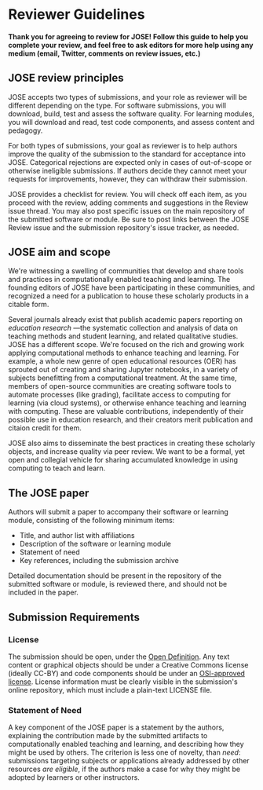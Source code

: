 # Reviewer Guidelines

#### Thank you for agreeing to review for JOSE! Follow this guide to help you complete your review, and feel free to ask editors for more help using any medium (email, Twitter, comments on review issues, etc.)

## JOSE review principles

JOSE accepts two types of submissions, and your role as reviewer will be different depending on the type. For software submissions, you will download, build, test and assess the software quality. For learning modules, you will download and read, test code components, and assess content and pedagogy.

For both types of submissions, your goal as reviewer is to help authors improve the quality of the submission to the standard for acceptance into JOSE. Categorical rejections are expected only in cases of out-of-scope or otherwise ineligible submissions.
If authors decide they cannot meet your requests for improvements, however, they can withdraw their submission.

JOSE provides a checklist for review. You will check off each item, as you proceed with the review, adding comments and suggestions in the Review issue thread. You may also post specific issues on the main repository of the submitted software or module. Be sure to post links between the JOSE Review issue and the submission repository's issue tracker, as needed.

## JOSE aim and scope

We're witnessing a swelling of communities that develop and share tools and practices in computationally enabled teaching and learning. 
The founding editors of JOSE have been participating in these communities, and recognized a need for a publication to house these scholarly products in a citable form. 

Several journals already exist that publish academic papers reporting on _education research_ —the systematic collection and analysis of data on teaching methods and student learning, and related qualitative studies. 
JOSE has a different scope. 
We're focused on the rich and growing work applying computational methods to enhance teaching and learning. 
For example, a whole new genre of open educational resources (OER) has sprouted out of creating and sharing Jupyter notebooks, in a variety of subjects benefitting from a computational treatment. 
At the same time, members of open-source communities are creating software tools to automate processes (like grading), facilitate access to computing for learning (via cloud systems), or otherwise enhance teaching and learning with computing. 
These are valuable contributions, independently of their possible use in education research, and their creators merit publication and citaion credit for them. 

JOSE also aims to disseminate the best practices in creating these scholarly objects, and increase quality via peer review. 
We want to be a formal, yet open and collegial vehicle for sharing accumulated knowledge in using computing to teach and learn. 


## The JOSE paper

Authors will submit a paper to accompany their software or learning module, consisting of the following minimum items:

* Title, and author list with affiliations
* Description of the software or learning module
* Statement of need
* Key references, including the submission archive

Detailed documentation should be present in the repository of the submitted software or module, is reviewed there, and should not be included in the paper.

## Submission Requirements

### License

The submission should be open, under the [Open Definition](http://opendefinition.org). Any text content or graphical objects should be under a Creative Commons license (ideally CC-BY) and code components should be under an [OSI-approved license](https://opensource.org/licenses).
License information must be clearly visible in the submission's online repository, which must include a plain-text LICENSE file.

### Statement of Need

A key component of the JOSE paper is a statement by the authors, explaining the contribution made by the submitted artifacts to computationally enabled teaching and learning, and describing how they might be used by others.
The criterion is less one of novelty, than _need_: submissions targeting subjects or applications already addressed by other resources _are eligible_, if the authors make a case for why they might be adopted by learners or other instructors.

